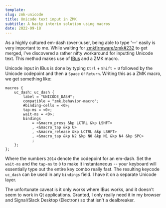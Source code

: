 ```yaml
---
template:
slug: zmk-unicode
title: Unicode text input in ZMK
subtitle: A hacky interim solution using macros
date: 2022-09-18
---
```


As a highly cultured em-dash (over-)user, being able to type '—' easily
is very important to me. While waiting for
[zmkfirmware/zmk#232](https://github.com/zmkfirmware/zmk/issues/232) to
get merged, I've discovered a rather nifty workaround for inputting
Unicode text. This method makes use of
[IBus](https://github.com/ibus/ibus) and a ZMK macro.

Unicode input in IBus is done by typing `Ctrl` + `Shift` + `U` followed
by the Unicode codepoint and then a `Space` or `Return`. Writing this
as a ZMK macro, we get something like:

```dts
macros {
    uc_dash: uc_dash {
        label = "UNICODE_DASH";
        compatible = "zmk,behavior-macro";
        #binding-cells = <0>;
        tap-ms = <0>;
        wait-ms = <0>;
        bindings
            = <&macro_press &kp LCTRL &kp LSHFT>
            , <&macro_tap &kp U>
            , <&macro_release &kp LCTRL &kp LSHFT>
            , <&macro_tap &kp N2 &kp N0 &kp N1 &kp N4 &kp SPC>
            ;
    }; 
};
```

Where the numbers `2014` denote the codepoint for an em-dash. Set the
`wait-ms` and the `tap-ms` to `0` to make it instantaneous -- your
keyboard will essentially type out the entire key combo really fast. The
resulting keycode `uc_dash` can be used in any `bindings` field. I have
it on a separate Unicode layer.

The unfortunate caveat is it only works where IBus works, and it doesn't
seem to work in Qt applications. Granted, I only really need it in my
browser and Signal/Slack Desktop (Electron) so that isn't a dealbreaker.
